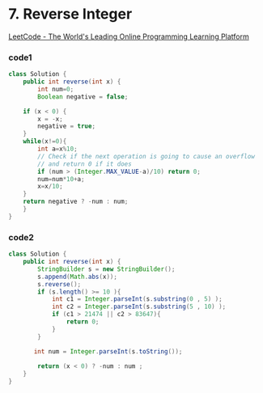 # 7. Reverse Integer

[LeetCode - The World's Leading Online Programming Learning Platform](https://leetcode.com/problems/reverse-integer/)

### code1
```java
class Solution {
    public int reverse(int x) {
        int num=0;
        Boolean negative = false;

    if (x < 0) {
        x = -x;
        negative = true;
    }
    while(x!=0){  
        int a=x%10; 
        // Check if the next operation is going to cause an overflow
        // and return 0 if it does
        if (num > (Integer.MAX_VALUE-a)/10) return 0;
        num=num*10+a;  
        x=x/10;  
    }  
    return negative ? -num : num;
    }
}
```

### code2

```java
class Solution {
    public int reverse(int x) {
        StringBuilder s = new StringBuilder();
        s.append(Math.abs(x));
        s.reverse();
        if (s.length() >= 10 ){
            int c1 = Integer.parseInt(s.substring(0 , 5) );
            int c2 = Integer.parseInt(s.substring(5 , 10) );
            if (c1 > 21474 || c2 > 83647){
                return 0;
            }
        }

       int num = Integer.parseInt(s.toString());
        
        return (x < 0) ? -num : num ;
    }
}
```
